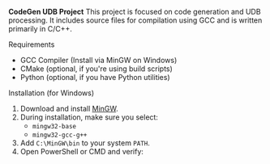 **CodeGen UDB Project**
This project is focused on code generation and UDB processing. It includes source files for compilation using GCC and is written primarily in C/C++.

Requirements

- GCC Compiler (Install via MinGW on Windows)
- CMake (optional, if you're using build scripts)
- Python (optional, if you have Python utilities)

Installation (for Windows)

1. Download and install [MinGW](https://sourceforge.net/projects/mingw/).
2. During installation, make sure you select:
   - `mingw32-base`
   - `mingw32-gcc-g++`
3. Add `C:\MinGW\bin` to your system `PATH`.
4. Open PowerShell or CMD and verify:

